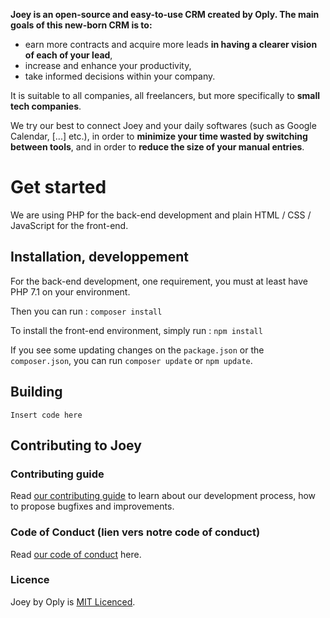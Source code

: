 **Joey is an open-source and easy-to-use CRM created by Oply. The main goals of this new-born CRM is to:**

* earn more contracts and acquire more leads **in having a clearer vision of each of your lead**,
* increase and enhance your productivity,
* take informed decisions within your company.

It is suitable to all companies, all freelancers, but more specifically to **small tech companies**.

We try our best to connect Joey and your daily softwares (such as Google Calendar, [...] etc.), in order to **minimize your time wasted by switching between tools**, and in order to **reduce the size of your manual entries**.

# Get started

We are using PHP for the back-end development and plain HTML / CSS / JavaScript for the front-end.

## Installation, developpement

For the back-end development, one requirement, you must at least have PHP 7.1 on your environment.

Then you can run : `composer install`

To install the front-end environment, simply run : `npm install`

If you see some updating changes on the `package.json` or the `composer.json`, you can run `composer update` or `npm update`.

## Building

```
Insert code here
```

## Contributing to Joey

### Contributing guide

Read [our contributing guide](https://github.com/oply/joey/blob/master/CONTRIBUTING.md) to learn about our development process, how to propose bugfixes and improvements.

### Code of Conduct (lien vers notre code of conduct)

Read [our code of conduct](https://github.com/oply/joey/blob/master/CODE_OF_CONDUCT.md) here.

### Licence

Joey by Oply is [MIT Licenced](https://github.com/oply/joey/blob/master/LICENSE.md).
